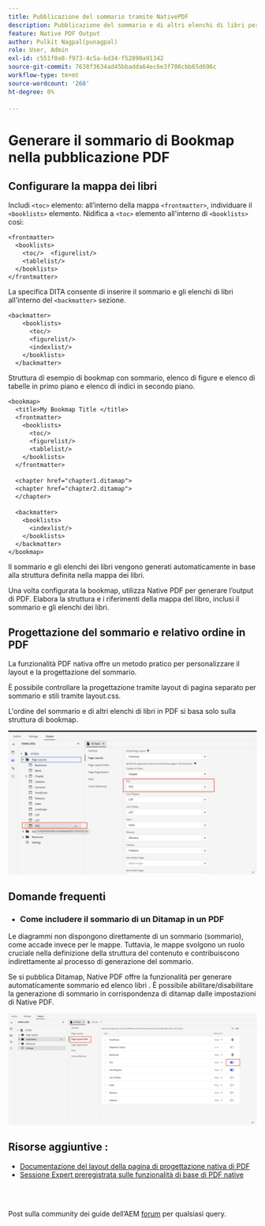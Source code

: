 ```yaml
---
title: Pubblicazione del sommario tramite NativePDF
description: Pubblicazione del sommario e di altri elenchi di libri per la mappa di libri dita tramite NativePDF
feature: Native PDF Output
author: Pulkit Nagpal(punagpal)
role: User, Admin
exl-id: c551f0a8-f973-4c5a-bd34-f52890a91342
source-git-commit: 7638f3634ad45bbadda64ec6e3f706cbb65d696c
workflow-type: tm+mt
source-wordcount: '268'
ht-degree: 0%

---
```


# Generare il sommario di Bookmap nella pubblicazione PDF

## Configurare la mappa dei libri

Includi `<toc>`  elemento: all’interno della mappa `<frontmatter>`, individuare il `<booklists>` elemento.  Nidifica a `<toc>` elemento all&#39;interno di `<booklists>` così:

```
<frontmatter>
  <booklists>
    <toc/>  <figurelist/>
    <tablelist/>
  </booklists>
</frontmatter>
```

La specifica DITA consente di inserire il sommario e gli elenchi di libri all&#39;interno del `<backmatter>` sezione.


```
<backmatter>
    <booklists>
      <toc/>
      <figurelist/>
      <indexlist/>
    </booklists>
  </backmatter>
```

Struttura di esempio di bookmap con sommario, elenco di figure e elenco di tabelle in primo piano e elenco di indici in secondo piano.

```
<bookmap>
  <title>My Bookmap Title </title>
  <frontmatter>
    <booklists>
      <toc/>
      <figurelist/>
      <tablelist/>
    </booklists>
  </frontmatter>

  <chapter href="chapter1.ditamap">
  <chapter href="chapter2.ditamap">
  </chapter>

  <backmatter>
    <booklists>
      <indexlist/>
    </booklists>
  </backmatter>
</bookmap>
```

Il sommario e gli elenchi dei libri vengono generati automaticamente in base alla struttura definita nella mappa dei libri.

Una volta configurata la bookmap, utilizza Native PDF per generare l’output di PDF. Elabora la struttura e i riferimenti della mappa del libro, inclusi il sommario e gli elenchi dei libri.

## Progettazione del sommario e relativo ordine in PDF

La funzionalità PDF nativa offre un metodo pratico per personalizzare il layout e la progettazione del sommario.

È possibile controllare la progettazione tramite layout di pagina separato per sommario e stili tramite layout.css.

L&#39;ordine del sommario e di altri elenchi di libri in PDF si basa solo sulla struttura di bookmap.

![sommario](../assets/publishing/toc.png)


## Domande frequenti

- ### Come includere il sommario di un Ditamap in un PDF

Le diagrammi non dispongono direttamente di un sommario (sommario), come accade invece per le mappe. Tuttavia, le mappe svolgono un ruolo cruciale nella definizione della struttura del contenuto e contribuiscono indirettamente al processo di generazione del sommario.

Se si pubblica Ditamap, Native PDF offre la funzionalità per generare automaticamente sommario ed elenco libri . È possibile abilitare/disabilitare la generazione di sommario in corrispondenza di ditamap dalle impostazioni di Native PDF.

![Abilita Disabilita sommario](../assets/publishing/pageorder.png)

## Risorse aggiuntive :

- [Documentazione del layout della pagina di progettazione nativa di PDF](https://experienceleague.adobe.com/en/docs/experience-manager-guides/using/install-guide/on-prem-ig/output-gen-config/config-native-pdf-publish/design-page-layout)
- [Sessione Expert preregistrata sulle funzionalità di base di PDF native](https://experienceleague.adobe.com/en/docs/experience-manager-guides/using/knowledge-base/expert-session/native-pdf-publishing-essentials-feb23)

<br>
<br>

Post sulla community dei guide dell’AEM [forum](https://experienceleaguecommunities.adobe.com/t5/experience-manager-guides/ct-p/aem-xml-documentation) per qualsiasi query.



